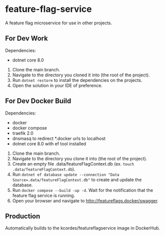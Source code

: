 # feature-flag-service
A feature flag microservice for use in other projects.

## For Dev Work

Dependencies:
- dotnet core 8.0

1. Clone the main branch.
2. Navigate to the directory you cloned it into (the root of the project).
3. Run `dotnet restore` to install the dependencies on the projects.
4. Open the solution in your IDE of preference.

## For Dev Docker Build

Dependencies:
- docker
- docker compose
- traefik 2.0
- dnsmasq to redirect *.docker urls to localhost
- dotnet core 8.0 with ef tool installed

1. Clone the main branch.
2. Navigate to the directory you clone it into (the root of the project).
3. Create an empty file .data/featureFlagContext.db (ex. `touch .data/featureFlagContext.db`).
4. Run `dotnet ef database update --connection "Data Source=.data/featureFlagContext.db"` to create and update the database.
3. Run `docker compose --build -up -d`. Wait for the notification that the feature flag service is running.
4. Open your browser and navigate to http://featureflags.docker/swagger.

## Production

Automatically builds to the kcordes/featureflagservice image in DockerHub.
